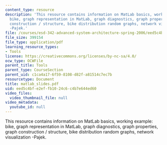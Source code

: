 ```yaml
---
content_type: resource
description: 'This resource contains information on MatLab basics, working example:
  bike, graph representation in MatLab, graph diagnostics, graph properties, graph
  construction / structure, bike distribution random graphs, network visualization
  -Pajek.'
file: /courses/esd-342-advanced-system-architecture-spring-2006/eed5c4bfe2effb1024c6c4b7e644ed60_matlab_slides.pdf
file_size: 399154
file_type: application/pdf
learning_resource_types:
- Tools
license: https://creativecommons.org/licenses/by-nc-sa/4.0/
ocw_type: OCWFile
parent_title: Tools
parent_type: CourseSection
parent_uid: c1ca4a17-6f59-8108-d82f-a81514c7ec7b
resourcetype: Document
title: matlab_slides.pdf
uid: eed5c4bf-e2ef-fb10-24c6-c4b7e644ed60
video_files:
  video_thumbnail_file: null
video_metadata:
  youtube_id: null
---
```

This resource contains information on MatLab basics, working example: bike, graph representation in MatLab, graph diagnostics, graph properties, graph construction / structure, bike distribution random graphs, network visualization -Pajek.